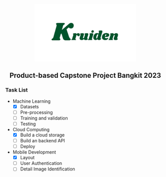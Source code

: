 <p align="center">
  <img src="img/kruiden.png" alt="skinnea logo" height="180" />
</p>
<h2 align="center">Product-based Capstone Project Bangkit 2023</h2>

### Task List
- Machine Learning
  - [x] Datasets
  - [ ] Pre-processing
  - [ ] Training and validation
  - [ ] Testing

- Cloud Computing
  - [x] Build a cloud storage
  - [ ] Build an backend API
  - [ ] Deploy

- Mobile Development
  - [x] Layout
  - [ ] User Authentication
  - [ ] Detail Image Identification
